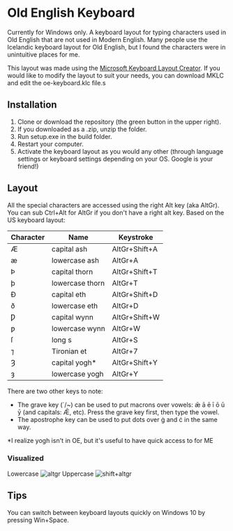 # Old English Keyboard

Currently for Windows only. A keyboard layout for typing characters used in Old English that are not used in Modern English. Many people use the Icelandic keyboard layout for Old English, but I found the characters were in unintuitive places for me. 

This layout was made using the [Microsoft Keyboard Layout Creator](https://www.microsoft.com/en-us/download/details.aspx?id=102134). If you would like to modify the layout to suit your needs, you can download MKLC and edit the oe-keyboard.klc file.s

## Installation
1. Clone or download the repository (the green button in the upper right).
2. If you downloaded as a .zip, unzip the folder.
3. Run setup.exe in the build folder.
4. Restart your computer.
5. Activate the keyboard layout as you would any other (through language settings or keyboard settings depending on your OS. Google is your friend!)

## Layout
All the special characters are accessed using the right Alt key (aka AltGr). You can sub Ctrl+Alt for AltGr if you don't have a right alt key. Based on the US keyboard layout:

|Character|Name|Keystroke|
|---------|----|---------|
|Æ|capital ash | AltGr+Shift+A
|æ|lowercase ash|  AltGr+A
|Þ|capital thorn|  AltGr+Shift+T
|þ|lowercase thorn|  AltGr+T
|Ð|capital eth|  AltGr+Shift+D
|ð|lowercase eth|  AltGr+D
|Ƿ|capital wynn|  AltGr+Shift+W
|ƿ|lowercase wynn|  AltGr+W
|ſ|long s|  AltGr+S
|⁊|Tironian et|  AltGr+7
|Ȝ|capital yogh*|  AltGr+Shift+Y
|ȝ|lowercase yogh|  AltGr+Y

There are two other keys to note:
* The grave key (\`/~) can be used to put macrons over vowels: ǣ ā ē ī ō ū ȳ (and capitals: Ǣ, etc). Press the grave key first, then type the vowel.
* The apostrophe key can be used to put dots over ġ and ċ in the same way.

*I realize yogh isn't in OE, but it's useful to have quick access to for ME
### Visualized
Lowercase
![altgr](https://github.com/lizfischer/Old-English-Keyboard/blob/master/img/altgr.png)
Uppercase
![shift+altgr](https://github.com/lizfischer/Old-English-Keyboard/blob/master/img/shiftaltgr.png)

## Tips
You can switch between keyboard layouts quickly on Windows 10 by pressing Win+Space.
